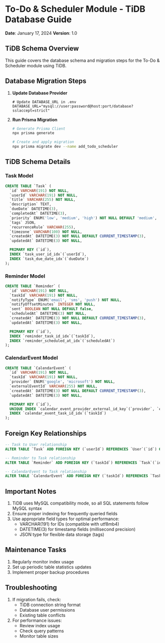 # To-Do & Scheduler Module - TiDB Database Guide

**Date**: January 17, 2024
**Version**: 1.0

## TiDB Schema Overview
This guide covers the database schema and migration steps for the To-Do & Scheduler module using TiDB.

## Database Migration Steps

1. **Update Database Provider**
   ```env
   # Update DATABASE_URL in .env
   DATABASE_URL="mysql://user:password@host:port/database?sslaccept=strict"
   ```

2. **Run Prisma Migration**
   ```bash
   # Generate Prisma Client
   npx prisma generate

   # Create and apply migration
   npx prisma migrate dev --name add_todo_scheduler
   ```

## TiDB Schema Details

### Task Model
```sql
CREATE TABLE `Task` (
  `id` VARCHAR(191) NOT NULL,
  `userId` VARCHAR(191) NOT NULL,
  `title` VARCHAR(255) NOT NULL,
  `description` TEXT,
  `dueDate` DATETIME(3),
  `completedAt` DATETIME(3),
  `priority` ENUM('low', 'medium', 'high') NOT NULL DEFAULT 'medium',
  `tags` JSON,
  `recurrenceRule` VARCHAR(255),
  `timezone` VARCHAR(100) NOT NULL,
  `createdAt` DATETIME(3) NOT NULL DEFAULT CURRENT_TIMESTAMP(3),
  `updatedAt` DATETIME(3) NOT NULL,

  PRIMARY KEY (`id`),
  INDEX `task_user_id_idx`(`userId`),
  INDEX `task_due_date_idx`(`dueDate`)
);
```

### Reminder Model
```sql
CREATE TABLE `Reminder` (
  `id` VARCHAR(191) NOT NULL,
  `taskId` VARCHAR(191) NOT NULL,
  `notifyType` ENUM('email', 'sms', 'push') NOT NULL,
  `notifyOffsetMinutes` INTEGER NOT NULL,
  `sent` BOOLEAN NOT NULL DEFAULT false,
  `scheduledAt` DATETIME(3) NOT NULL,
  `createdAt` DATETIME(3) NOT NULL DEFAULT CURRENT_TIMESTAMP(3),
  `updatedAt` DATETIME(3) NOT NULL,

  PRIMARY KEY (`id`),
  INDEX `reminder_task_id_idx`(`taskId`),
  INDEX `reminder_scheduled_at_idx`(`scheduledAt`)
);
```

### CalendarEvent Model
```sql
CREATE TABLE `CalendarEvent` (
  `id` VARCHAR(191) NOT NULL,
  `taskId` VARCHAR(191) NOT NULL,
  `provider` ENUM('google', 'microsoft') NOT NULL,
  `externalEventId` VARCHAR(255) NOT NULL,
  `createdAt` DATETIME(3) NOT NULL DEFAULT CURRENT_TIMESTAMP(3),
  `updatedAt` DATETIME(3) NOT NULL,

  PRIMARY KEY (`id`),
  UNIQUE INDEX `calendar_event_provider_external_id_key`(`provider`, `externalEventId`),
  INDEX `calendar_event_task_id_idx`(`taskId`)
);
```

## Foreign Key Relationships
```sql
-- Task to User relationship
ALTER TABLE `Task` ADD FOREIGN KEY (`userId`) REFERENCES `User`(`id`) ON DELETE CASCADE ON UPDATE CASCADE;

-- Reminder to Task relationship
ALTER TABLE `Reminder` ADD FOREIGN KEY (`taskId`) REFERENCES `Task`(`id`) ON DELETE CASCADE ON UPDATE CASCADE;

-- CalendarEvent to Task relationship
ALTER TABLE `CalendarEvent` ADD FOREIGN KEY (`taskId`) REFERENCES `Task`(`id`) ON DELETE CASCADE ON UPDATE CASCADE;
```

## Important Notes
1. TiDB uses MySQL compatibility mode, so all SQL statements follow MySQL syntax
2. Ensure proper indexing for frequently queried fields
3. Use appropriate field types for optimal performance:
   - VARCHAR(191) for IDs (compatible with utf8mb4)
   - DATETIME(3) for timestamp fields (millisecond precision)
   - JSON type for flexible data storage (tags)

## Maintenance Tasks
1. Regularly monitor index usage
2. Set up periodic table statistics updates
3. Implement proper backup procedures

## Troubleshooting
1. If migration fails, check:
   - TiDB connection string format
   - Database user permissions
   - Existing table conflicts
2. For performance issues:
   - Review index usage
   - Check query patterns
   - Monitor table sizes